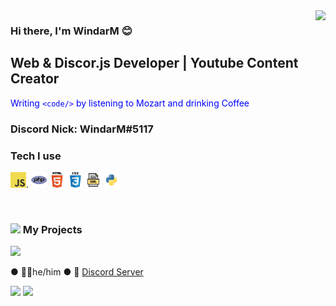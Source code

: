 <img src="https://media.giphy.com/media/4UPnJs2sAPEaEeGBo8/giphy.gif" align="right">

### Hi there, I'm WindarM :blush:

## Web & Discor.js Developer | Youtube Content Creator

<font color="blue">Writing `<code/>` by listening to Mozart and drinking Coffee
</font>

### Discord Nick: WindarM#5117



### Tech I use

<img src="https://raw.githubusercontent.com/github/explore/80688e429a7d4ef2fca1e82350fe8e3517d3494d/topics/javascript/javascript.png" widht="25" height="25">.
<img src="https://raw.githubusercontent.com/github/explore/ccc16358ac4530c6a69b1b80c7223cd2744dea83/topics/php/php.png" widht="25" height="25">
<img src="https://raw.githubusercontent.com/github/explore/80688e429a7d4ef2fca1e82350fe8e3517d3494d/topics/html/html.png" widht="25" height="25">
<img src="https://raw.githubusercontent.com/github/explore/80688e429a7d4ef2fca1e82350fe8e3517d3494d/topics/css/css.png" widht="25" height="25">
<img src="https://raw.githubusercontent.com/github/explore/05a6f4c574a32b6b2f04c2e589f6c82d9df46a5d/topics/xml/xml.png" widht="25" height="25">
<img src="https://raw.githubusercontent.com/github/explore/80688e429a7d4ef2fca1e82350fe8e3517d3494d/topics/python/python.png" widht="25" height="25">

<br />

### <img src="https://s.w.org/images/core/emoji/14.0.0/svg/27a1.svg" widht="20" height="11"> My Projects
<img src="https://media.discordapp.net/attachments/1048503818675040347/1048996356284485642/windarmlogo.png" widht="30" height="30">

<br />

● 🙍‍♂️he/him
● 📧 [Discord Server](https://discord.gg/dKESRJ2XTY)

<img src="https://github-readme-stats.vercel.app/api?username=windarm&theme=merko">

<img src="https://github-readme-stats.vercel.app/api/top-langs/?username=windarm&layout=compact">
